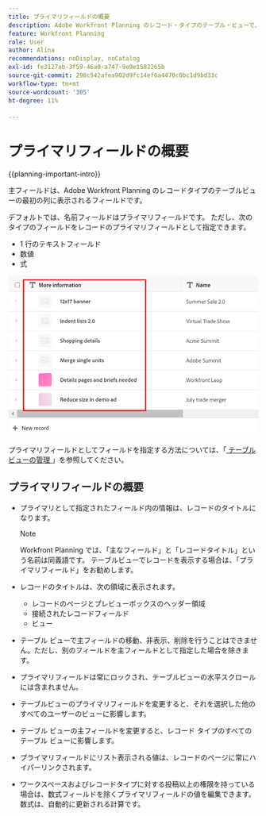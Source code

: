 ```yaml
---
title: プライマリフィールドの概要
description: Adobe Workfront Planning のレコード・タイプのテーブル・ビューで、1 行のテキスト、数値または式フィールドをプライマリ・フィールドとして指定できます。 プライマリフィールドは、そのタイプのレコードのタイトルになります。
feature: Workfront Planning
role: User
author: Alina
recommendations: noDisplay, noCatalog
exl-id: fe3127ab-3f59-46a0-a747-9e9e1582265b
source-git-commit: 298c542afea902d9fc14ef6a4470c0bc1d9bd33c
workflow-type: tm+mt
source-wordcount: '305'
ht-degree: 11%

---
```



# プライマリフィールドの概要

<!--<span class="preview">The highlighted information on this page refers to functionality not yet generally available. It is available only in the Preview environment for all customers. After the monthly releases to Production, the same features are also available in the Production environment for customers who enabled fast releases. </span>   

<span class="preview">For information about fast releases, see [Enable or disable fast releases for your organization](/help/quicksilver/administration-and-setup/set-up-workfront/configure-system-defaults/enable-fast-release-process.md). </span>-->

{{planning-important-intro}}

主フィールドは、Adobe Workfront Planning のレコードタイプのテーブルビューの最初の列に表示されるフィールドです。

デフォルトでは、名前フィールドはプライマリフィールドです。 ただし、次のタイプのフィールドをレコードのプライマリフィールドとして指定できます。

* 1 行のテキストフィールド
* 数値
* 式

![ プライマリフィールドとして別のテキストフィールドがハイライト表示されている ](assets/another-text-field-as-a-primary-field-highlighted.png)

プライマリフィールドとしてフィールドを指定する方法については、「[ テーブルビューの管理 ](/help/quicksilver/planning/views/manage-the-table-view.md)」を参照してください。

## プライマリフィールドの概要

* プライマリとして指定されたフィールド内の情報は、レコードのタイトルになります。

  >[!NOTE]
  >
  >    Workfront Planning では、「主なフィールド」と「レコードタイトル」という名前は同義語です。 テーブルビューでレコードを表示する場合は、「プライマリフィールド」をお勧めします。


* レコードのタイトルは、次の領域に表示されます。

   * レコードのページとプレビューボックスのヘッダー領域
   * 接続されたレコードフィールド
   * ビュー
* テーブル ビューで主フィールドの移動、非表示、削除を行うことはできません。ただし、別のフィールドを主フィールドとして指定した場合を除きます。
* プライマリフィールドは常にロックされ、テーブルビューの水平スクロールには含まれません。
* テーブルビューのプライマリフィールドを変更すると、それを選択した他のすべてのユーザーのビューに影響します。
* テーブル ビューの主フィールドを変更すると、レコード タイプのすべてのテーブル ビューに影響します。
* プライマリフィールドにリスト表示される値は、レコードのページに常にハイパーリンクされます。
* ワークスペースおよびレコードタイプに対する投稿以上の権限を持っている場合は、数式フィールドを除くプライマリフィールドの値を編集できます。 数式は、自動的に更新される計算です。
